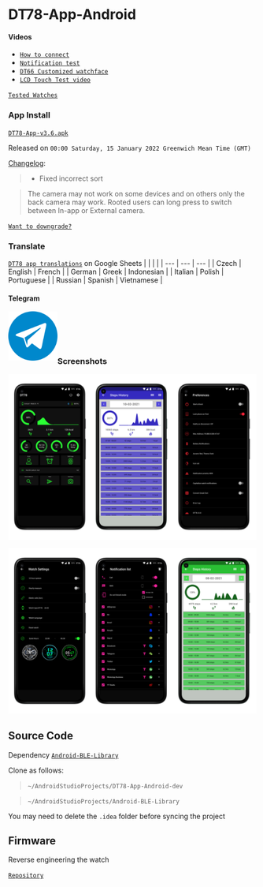 # DT78-App-Android

#### Videos

+ [`How to connect`](https://youtu.be/4o1O2qxbPlw)
+ [`Notification test`](https://youtu.be/2429i_2OC2A)
+ [`DT66 Customized watchface`](https://youtu.be/CJ8nM-tDxSM)
+ [`LCD Touch Test video`](https://youtu.be/1j1_iY0G4Cs)

[`Tested Watches`](https://github.com/fbiego/DT78-App-Android/blob/dev/resources/watches.md)

### App Install

[`DT78-App-v3.6.apk`](https://github.com/fbiego/DT78-App-Android/raw/dev/app/release/DT78-App-v3.6.apk)

Released on `00:00 Saturday, 15 January 2022 Greenwich Mean Time (GMT)`

[Changelog](https://github.com/fbiego/DT78-App-Android/blob/dev/app/release/changeLog.md):
>+ Fixed incorrect sort

> The camera may not work on some devices and on others only the back camera may work. Rooted users can long press to switch between In-app or External camera.

[`Want to downgrade?`](https://github.com/fbiego/DT78-App-Android/blob/dev/app/release/downgrade.md)

### Translate

[`DT78 app translations`](https://docs.google.com/spreadsheets/d/1crHcLgeA30y7-kiXHY95TBrc7-_znlTKFR2QMc66zT4/edit?usp=sharing) on Google Sheets
| |  | |
| --- | --- | --- |
| Czech | English | French |
| German | Greek | Indonesian |
| Italian | Polish | Portuguese |
| Russian | Spanish | Vietnamese |

#### Telegram

[<img src="resources/telegram_.png?raw=true" width=100 align=left>](https://t.me/dt78app)

<br><br><br><br>

### Screenshots

![1](resources/dt78_app1.png?raw=true "3")

![2](resources/dt78_app2.png?raw=true "2")


## Source Code
Dependency [`Android-BLE-Library`](https://github.com/fbiego/Android-BLE-Library)

Clone as follows:
> `~/AndroidStudioProjects/DT78-App-Android-dev`

> `~/AndroidStudioProjects/Android-BLE-Library`

You may need to delete the `.idea` folder before syncing the project

## Firmware

Reverse engineering the watch

[`Repository`](https://github.com/fbiego/dt78)


